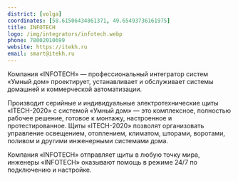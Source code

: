 ```yaml
---
district: [volga]
coordinates: [58.61506434861371, 49.65493736161975]
title: INFOTECH
logo: /img/integrators/infotech.webp
phone: 78002010699
website: https://itekh.ru
email: smart@itekh.ru
---
```


Компания «INFOTECH» — профессиональный интегратор систем «Умный дом» проектирует, устанавливает и обслуживает системы домашней и коммерческой автоматизации.

Производит серийные и индивидуальные электротехнические щиты «ITECH-2020» с системой «Умный дом» — это комплексное, полностью рабочее решение, готовое к монтажу, настроенное и протестированное. Щиты «ITECH-2020» позволят организовать управление освещением, отоплением, климатом, шторами, воротами, поливом и другими инженерными системами дома.

Компания «INFOTECH» отправляет щиты в любую точку мира, инженеры «INFOTECH» оказывают помощь в режиме 24/7 по подключению и настройке.
